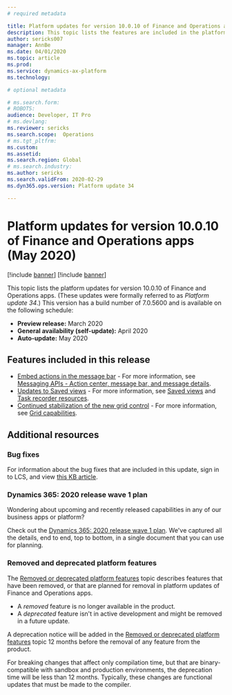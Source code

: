 ```yaml
---
# required metadata

title: Platform updates for version 10.0.10 of Finance and Operations apps (May 2020)
description: This topic lists the features are included in the platform updates for version 10.0.10 of Finance and Operations apps.
author: sericks007
manager: AnnBe
ms.date: 04/01/2020
ms.topic: article
ms.prod: 
ms.service: dynamics-ax-platform
ms.technology: 

# optional metadata

# ms.search.form: 
# ROBOTS: 
audience: Developer, IT Pro
# ms.devlang: 
ms.reviewer: sericks
ms.search.scope:  Operations
# ms.tgt_pltfrm: 
ms.custom: 
ms.assetid:
ms.search.region: Global
# ms.search.industry: 
ms.author: sericks
ms.search.validFrom: 2020-02-29
ms.dyn365.ops.version: Platform update 34

---
```

# Platform updates for version 10.0.10 of Finance and Operations apps (May 2020)

[!include [banner](../includes/banner.md)]
[!include [banner](../includes/preview-banner.md)]

This topic lists the platform updates for version 10.0.10 of Finance and Operations apps. (These updates were formally referred to as *Platform update 34*.) This version has a build number of 7.0.5600 and is available on the following schedule:

- **Preview release:** March 2020
- **General availability (self-update):** April 2020
- **Auto-update:** May 2020

## Features included in this release

- [Embed actions in the message bar](https://docs.microsoft.com/dynamics365-release-plan/2020wave1/finance-operations-crossapp-capabilities/embed-actions-message-bar) - For more information, see [Messaging APIs - Action center, message bar, and message details](https://docs.microsoft.com/dynamics365/fin-ops-core/dev-itpro/user-interface/messaging-api-center-bar-details).
- [Updates to Saved views](https://docs.microsoft.com/dynamics365-release-plan/2020wave1/finance-operations-crossapp-capabilities/user-productivity--saved-views--phase-2) - For more information, see [Saved views](https://docs.microsoft.com/dynamics365/fin-ops-core/fin-ops/get-started/saved-views) and [Task recorder resources](https://docs.microsoft.com/dynamics365/fin-ops-core/dev-itpro/user-interface/task-recorder).
- [Continued stabilization of the new grid control](https://docs.microsoft.com/dynamics365-release-plan/2020wave1/finance-operations-crossapp-capabilities/user-productivity--new-grid-control--phase-2) - For more information, see [Grid capabilities](https://docs.microsoft.com/dynamics365/fin-ops-core/fin-ops/get-started/grid-capabilities?toc=/dynamics365/finance/toc.json). 


## Additional resources

### Bug fixes

For information about the bug fixes that are included in this update, sign in to LCS, and view [this KB article](https://fix.lcs.dynamics.com/Issue/Details?bugId=424137&dbType=3&qc=bf63d49dcc96e51eb42ac1dd66c6c5e5d7548f1e176f729e324ea3353b9860cb).

### Dynamics 365: 2020 release wave 1 plan

Wondering about upcoming and recently released capabilities in any of our business apps or platform?

Check out the [Dynamics 365: 2020 release wave 1 plan](https://docs.microsoft.com/dynamics365-release-plan/2020wave1/index). We've captured all the details, end to end, top to bottom, in a single document that you can use for planning.

### Removed and deprecated platform features

The [Removed or deprecated platform features](removed-deprecated-features-platform-updates.md) topic describes features that have been removed, or that are planned for removal in platform updates of Finance and Operations apps.

- A *removed* feature is no longer available in the product.
- A *deprecated* feature isn't in active development and might be removed in a future update.

A deprecation notice will be added in the [Removed or deprecated platform features](removed-deprecated-features-platform-updates.md) topic 12 months before the removal of any feature from the product.

For breaking changes that affect only compilation time, but that are binary-compatible with sandbox and production environments, the deprecation time will be less than 12 months. Typically, these changes are functional updates that must be made to the compiler.

